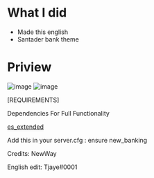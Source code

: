 # What I did 

-   Made this english 
-   Santader bank theme

# Priview 
![image](https://user-images.githubusercontent.com/83477654/129463507-ff8e7f00-4e9d-4c93-a6eb-142d22fb8703.png)
![image](https://user-images.githubusercontent.com/83477654/129463513-f005aab3-2533-4342-906e-cc259c65cda4.png)



[REQUIREMENTS]

Dependencies For Full Functionality

[es_extended](https://github.com/esx-framework/esx-legacy/tree/main/%5Besx%5D/es_extended)

Add this in your server.cfg :
ensure new_banking

Credits: NewWay

English edit: Tjaye#0001

